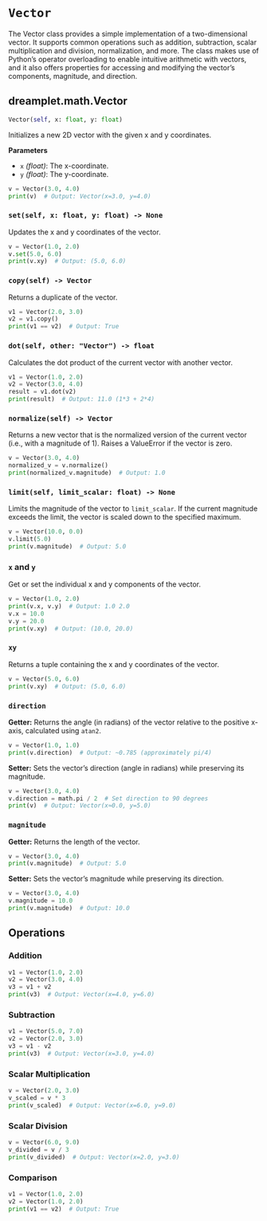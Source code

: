 # `Vector`

The Vector class provides a simple implementation of a two-dimensional vector. It supports common operations such as addition, subtraction, scalar multiplication and division, normalization, and more. The class makes use of Python’s operator overloading to enable intuitive arithmetic with vectors, and it also offers properties for accessing and modifying the vector’s components, magnitude, and direction.

## <span class=class></span>dreamplet.math.Vector

```py
Vector(self, x: float, y: float)
```

Initializes a new 2D vector with the given x and y coordinates.

<span class="param">**Parameters**</span>

- `x` *(float)*: The x-coordinate.
- `y` *(float)*: The y-coordinate.

```py
v = Vector(3.0, 4.0)
print(v)  # Output: Vector(x=3.0, y=4.0)
```

### <span class="meth"></span>`set(self, x: float, y: float) -> None`

Updates the x and y coordinates of the vector.

```py
v = Vector(1.0, 2.0)
v.set(5.0, 6.0)
print(v.xy)  # Output: (5.0, 6.0)

```

### <span class="meth"></span>`copy(self) -> Vector`

Returns a duplicate of the vector.

```py
v1 = Vector(2.0, 3.0)
v2 = v1.copy()
print(v1 == v2)  # Output: True
```

### <span class="meth"></span>`dot(self, other: "Vector") -> float`

Calculates the dot product of the current vector with another vector.

```py
v1 = Vector(1.0, 2.0)
v2 = Vector(3.0, 4.0)
result = v1.dot(v2)
print(result)  # Output: 11.0 (1*3 + 2*4)
```

### <span class="meth"></span>`normalize(self) -> Vector`

Returns a new vector that is the normalized version of the current vector (i.e., with a magnitude of 1). Raises a ValueError if the vector is zero.

```py
v = Vector(3.0, 4.0)
normalized_v = v.normalize()
print(normalized_v.magnitude)  # Output: 1.0
```

### <span class="meth"></span>`limit(self, limit_scalar: float) -> None`

Limits the magnitude of the vector to `limit_scalar`. If the current magnitude exceeds the limit, the vector is scaled down to the specified maximum.

```py
v = Vector(10.0, 0.0)
v.limit(5.0)
print(v.magnitude)  # Output: 5.0
```

### <span class="prop"></span>`x` and `y`

Get or set the individual x and y components of the vector.

```py
v = Vector(1.0, 2.0)
print(v.x, v.y)  # Output: 1.0 2.0
v.x = 10.0
v.y = 20.0
print(v.xy)  # Output: (10.0, 20.0)
```

### <span class="prop"></span>`xy`

Returns a tuple containing the x and y coordinates of the vector.

```py
v = Vector(5.0, 6.0)
print(v.xy)  # Output: (5.0, 6.0)
```

### <span class="prop"></span>`direction`

**Getter:** Returns the angle (in radians) of the vector relative to the positive x-axis, calculated using `atan2`.

```py
v = Vector(1.0, 1.0)
print(v.direction)  # Output: ~0.785 (approximately pi/4)
```

**Setter:** Sets the vector’s direction (angle in radians) while preserving its magnitude.

```py
v = Vector(3.0, 4.0)
v.direction = math.pi / 2  # Set direction to 90 degrees
print(v)  # Output: Vector(x≈0.0, y=5.0)
```

### <span class="prop"></span>`magnitude`

**Getter:** Returns the length of the vector.

```py
v = Vector(3.0, 4.0)
print(v.magnitude)  # Output: 5.0
```

**Setter:** Sets the vector’s magnitude while preserving its direction.

```py
v = Vector(3.0, 4.0)
v.magnitude = 10.0
print(v.magnitude)  # Output: 10.0
```

## Operations

### Addition

```py
v1 = Vector(1.0, 2.0)
v2 = Vector(3.0, 4.0)
v3 = v1 + v2
print(v3)  # Output: Vector(x=4.0, y=6.0)
```

### Subtraction

```py
v1 = Vector(5.0, 7.0)
v2 = Vector(2.0, 3.0)
v3 = v1 - v2
print(v3)  # Output: Vector(x=3.0, y=4.0)
```

### Scalar Multiplication

```py
v = Vector(2.0, 3.0)
v_scaled = v * 3
print(v_scaled)  # Output: Vector(x=6.0, y=9.0)
```

### Scalar Division

```py
v = Vector(6.0, 9.0)
v_divided = v / 3
print(v_divided)  # Output: Vector(x=2.0, y=3.0)
```

### Comparison

```py
v1 = Vector(1.0, 2.0)
v2 = Vector(1.0, 2.0)
print(v1 == v2)  # Output: True
```